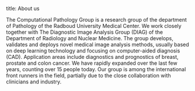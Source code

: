 title: About us

The Computational Pathology Group is a research group of the department of Pathology of the Radboud University Medical Center. We work closely together with The Diagnostic Image Analysis Group (DIAG) of the Department of Radiology and Nuclear Medicine. The group develops, validates and deploys novel medical image analysis methods, usually based on deep learning technology and focusing on computer-aided diagnosis (CAD). Application areas include diagnostics and prognostics of breast, prostate and colon cancer. We have rapidly expanded over the last few years, counting over 15 people today. Our group is among the international front runners in the field, partially due to the close collaboration with clinicians and industry. 
